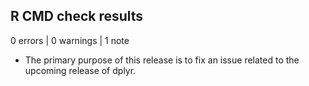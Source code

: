 ## R CMD check results

0 errors | 0 warnings | 1 note

* The primary purpose of this release is to fix an issue related to the upcoming release of dplyr.
